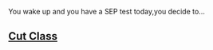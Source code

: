 You wake up and you have a SEP test today,you decide to...

 ## [Cut Class](cut_class/did_not_get_caught.md)